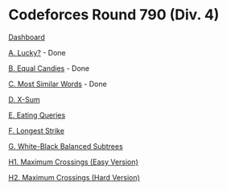 # Codeforces Round 790 (Div. 4)

[Dashboard](https://codeforces.com/contest/1676)

[A. Lucky?](https://codeforces.com/contest/1676/problem/A) - Done

[B. Equal Candies](https://codeforces.com/contest/1676/problem/B) - Done

[C. Most Similar Words](https://codeforces.com/contest/1676/problem/C) - Done

[D. X-Sum](https://codeforces.com/contest/1676/problem/D)

[E. Eating Queries](https://codeforces.com/contest/1676/problem/E)

[F. Longest Strike](https://codeforces.com/contest/1676/problem/F)

[G. White-Black Balanced Subtrees](https://codeforces.com/contest/1676/problem/G)

[H1. Maximum Crossings (Easy Version)](https://codeforces.com/contest/1676/problem/H1)

[H2. Maximum Crossings (Hard Version)](https://codeforces.com/contest/1676/problem/H2)
